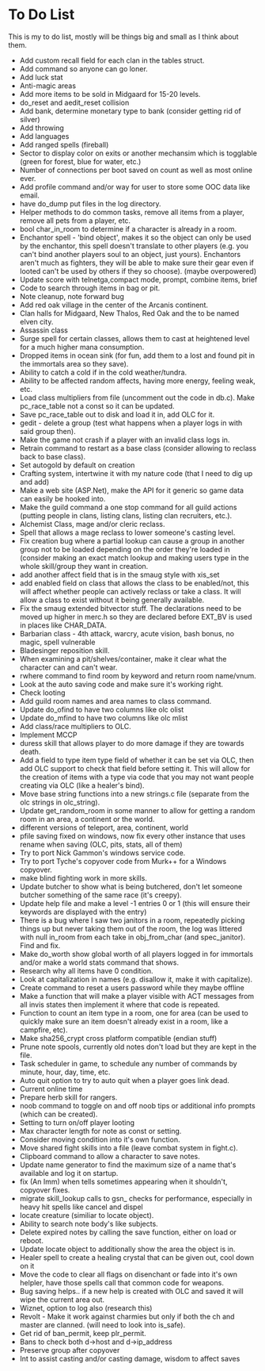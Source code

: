 To Do List
==========

This is my to do list, mostly will be things big and small as I think about them.

  - Add custom recall field for each clan in the tables struct.
  - Add command so anyone can go loner.
  - Add luck stat
  - Anti-magic areas
  - Add more items to be sold in Midgaard for 15-20 levels.
  - do_reset and aedit_reset collision
  - Add bank, determine monetary type to bank (consider getting rid of silver)
  - Add throwing
  - Add languages
  - Add ranged spells (fireball)
  - Sector to display color on exits or another mechansim which is togglable (green for forest, blue for water, etc.)
  - Number of connections per boot saved on count as well as most online ever.
  - Add profile command and/or way for user to store some OOC data like email.
  - have do_dump put files in the log directory.
  - Helper methods to do common tasks, remove all items from a player, remove all pets from a player, etc.
  - bool char_in_room to determine if a character is already in a room.
  - Enchantor spell - 'bind object', makes it so the object can only be used by the enchantor, this
    spell doesn't translate to other players (e.g. you can't bind another players soul to an object,
    just yours).  Enchantors aren't much as fighters, they will be able to make sure their gear even
    if looted can't be used by others if they so choose).  (maybe overpowered)
  - Update score with telnetga,compact mode, prompt, combine items, brief
  - Code to search through items in bag or pit.
  - Note cleanup, note forward bug
  - Add red oak village in the center of the Arcanis continent.
  - Clan halls for Midgaard, New Thalos, Red Oak and the to be named elven city.
  - Assassin class
  - Surge spell for certain classes, allows them to cast at heightened
    level for a much higher mana consumption.  
  - Dropped items in ocean sink (for fun, add them to a lost and found pit in the immortals area so they save).
  - Ability to catch a cold if in the cold weather/tundra.
  - Ability to be affected random affects, having more energy, feeling weak, etc.
  - Load class multipliers from file (uncomment out the code in db.c).  Make pc_race_table not a const so it can be updated.
  - Save pc_race_table out to disk and load it in, add OLC for it.
  - gedit - delete a group (test what happens when a player logs in with said group then).
  - Make the game not crash if a player with an invalid class logs in.
  - Retrain command to restart as a base class (consider allowing to reclass back to base class).
  - Set autogold by default on creation
  - Crafting system, intertwine it with my nature code (that I need to dig up and add)
  - Make a web site (ASP.Net), make the API for it generic so game data can easily be hooked into.
  - Make the guild command a one stop command for all guild actions (putting people in clans, listing
    clans, listing clan recruiters, etc.).
  - Alchemist Class, mage and/or cleric reclass.
  - Spell that allows a mage reclass to lower someone's casting level.
  - Fix creation bug where a partial lookup can cause a group in another group not to be loaded 
    depending on the order they're loaded in (consider making an exact match lookup and making 
    users type in the whole skill/group they want in creation.
  - add another affect field that is in the smaug style with xis_set
  - add enabled field on class that allows the class to be enabled/not, this
    will affect whether people can actively reclass or take a class.  It will
    allow a class to exist without it being generally available.
  - Fix the smaug extended bitvector stuff.  The declarations need to be moved up higher
    in merc.h so they are declared before EXT_BV is used in places like CHAR_DATA.
  - Barbarian class - 4th attack, warcry, acute vision, bash bonus, no magic, spell vulnerable
  - Bladesinger reposition skill.
  - When examining a pit/shelves/container, make it clear what the character can and can't wear.
  - rwhere command to find room by keyword and return room name/vnum.
  - Look at the auto saving code and make sure it's working right.
  - Check looting
  - Add guild room names and area names to class command.
  - Update do_ofind to have two columns like olc olist
  - Update do_mfind to have two columns like olc mlist
  - Add class/race multipliers to OLC.
  - Implement MCCP
  - duress skill that allows player to do more damage if they are towards death.
  - Add a field to type item type field of whether it can be set via OLC, then add OLC support
    to check that field before setting it.  This will allow for the creation of items with a
    type via code that you may not want people creating via OLC (like a healer's bind).
  - Move base string functions into a new strings.c file (separate from the olc strings in olc_string).
  - Update get_random_room in some manner to allow for getting a random room in an area, a continent or the world.
  - different versions of teleport, area, continent, world
  - pfile saving fixed on windows, now fix every other instance that uses rename when saving (OLC, pits, stats, all of them)
  - Try to port Nick Gammon's windows service code.  
  - Try to port Tyche's copyover code from Murk++ for a Windows copyover.
  - make blind fighting work in more skills.
  - Update butcher to show what is being butchered, don't let someone butcher something of the same race (it's creepy).
  - Update help file and make a level -1 entries 0 or 1 (this will ensure their keywords are displayed with the entry)
  - There is a bug where I saw two janitors in a room, repeatedly picking things up but never taking
    them out of the room, the log was littered with null in_room from each take in obj_from_char (and spec_janitor).  Find and fix.
  - Make do_worth show global worth of all players logged in for immortals and/or make a world
    stats command that shows.
  - Research why all items have 0 condition.
  - Look at capitalization in names (e.g. disallow it, make it with capitalize).
  - Create command to reset a users password while they maybe offline
  - Make a function that will make a player visible with ACT messages from all invis states then implement it where that code is repeated.
  - Function to count an item type in a room, one for area (can be used to quickly make sure an item doesn't already exist in a room, like a campfire, etc).
  - Make sha256_crypt cross platform compatible (endian stuff)
  - Prune note spools, currently old notes don't load but they are kept in the file.
  - Task scheduler in game, to schedule any number of commands by minute, hour, day, time, etc.
  - Auto quit option to try to auto quit when a player goes link dead.
  - Current online time
  - Prepare herb skill for rangers.
  - noob command to toggle on and off noob tips or additional info prompts (which can be created).
  - Setting to turn on/off player looting
  - Max character length for note as const or setting.
  - Consider moving condition into it's own function.
  - Move shared fight skills into a file (leave combat system in fight.c).
  - Clipboard command to allow a character to save notes.
  - Update name generator to find the maximum size of a name that's available and log it on startup.
  - fix (An Imm) when tells sometimes appearing when it shouldn't, copyover fixes.
  - migrate skill_lookup calls to gsn_ checks for performance, especially in heavy hit spells like cancel and dispel
  - locate creature (similiar to locate object).
  - Ability to search note body's like subjects.
  - Delete expired notes by calling the save function, either on load or reboot.
  - Update locate object to additionally show the area the object is in.
  - Healer spell to create a healing crystal that can be given out, cool down on it
  - Move the code to clear all flags on disenchant or fade into it's own helpler, have those spells call that common code for weapons.
  - Bug saving helps.. if a new help is created with OLC and saved it will wipe the current area out.
  - Wiznet, option to log also (research this)
  - Revolt - Make it work against charmies but only if both the ch and master are clanned. (will need to look into is_safe).
  - Get rid of ban_permit, keep plr_permit.
  - Bans to check both d->host and d->ip_address
  - Preserve group after copyover
  - Int to assist casting and/or casting damage, wisdom to affect saves
